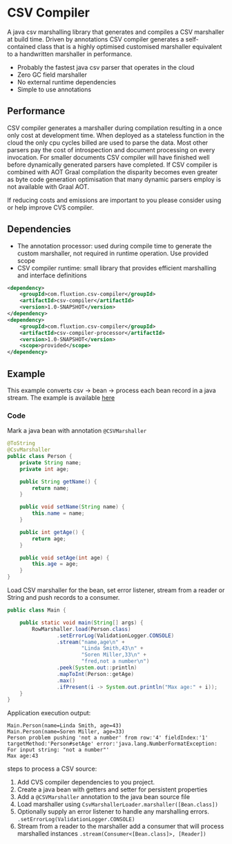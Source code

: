 # CSV Compiler
A java csv marshalling library that generates and compiles a CSV marshaller at build time. Driven by annotations 
CSV compiler generates a self-contained class that is a highly optimised customised marshaller equivalent to a 
handwritten marshaller in performance.
- Probably the fastest java csv parser that operates in the cloud
- Zero GC field marshaller
- No external runtime dependencies
- Simple to use annotations

## Performance
CSV compiler generates a marshaller during compilation resulting in a once only cost at development time. When deployed 
as a stateless function in the cloud the only cpu cycles billed are used to parse the data. Most other parsers pay the 
cost of introspection and document processing on every invocation. For smaller documents CSV compiler will have finished 
well before dynamically generated parsers have completed. If CSV compiler is combined with AOT Graal compilation the disparity becomes 
even greater as byte code generation optimisation that many dynamic parsers employ is not available with Graal AOT.

If reducing costs and emissions are important to you please consider using or help improve CVS compiler.

## Dependencies
- The annotation processor: used during compile time to generate the custom marshaller, not required in runtime operation. 
Use provided scope
- CSV compiler runtime: small library that provides efficient marshalling and interface definitions

```xml
<dependency>
    <groupId>com.fluxtion.csv-compiler</groupId>
    <artifactId>csv-compiler</artifactId>
    <version>1.0-SNAPSHOT</version>
</dependency>
<dependency>
    <groupId>com.fluxtion.csv-compiler</groupId>
    <artifactId>csv-compiler-processor</artifactId>
    <version>1.0-SNAPSHOT</version>
    <scope>provided</scope>
</dependency>
```
## Example
This example converts csv -> bean -> process each bean record in a java stream. The example is available [here]()

### Code
Mark a java bean with annotation ```@CSVMarshaller```

```java
@ToString
@CsvMarshaller
public class Person {
    private String name;
    private int age;

    public String getName() {
        return name;
    }

    public void setName(String name) {
        this.name = name;
    }

    public int getAge() {
        return age;
    }

    public void setAge(int age) {
        this.age = age;
    }
}
```

Load CSV marshaller for the bean, set error listener, stream from a reader or String and push records to a consumer.
```java
public class Main {

    public static void main(String[] args) {
        RowMarshaller.load(Person.class)
                .setErrorLog(ValidationLogger.CONSOLE)
                .stream("name,age\n" +
                        "Linda Smith,43\n" +
                        "Soren Miller,33\n" +
                        "fred,not a number\n")
                .peek(System.out::println)
                .mapToInt(Person::getAge)
                .max()
                .ifPresent(i -> System.out.println("Max age:" + i));
    }
}
```

Application execution output:
```text
Main.Person(name=Linda Smith, age=43)
Main.Person(name=Soren Miller, age=33)
Person problem pushing 'not a number' from row:'4' fieldIndex:'1' targetMethod:'Person#setAge' error:'java.lang.NumberFormatException: For input string: "not a number"'
Max age:43
```

steps to process a CSV source:
1. Add CVS compiler dependencies to you project.
2. Create a java bean with getters and setter for persistent properties
3. Add a ```@CSVMarshaller``` annotation to the java bean source file
4. Load marshaller using ```CsvMarshallerLoader.marshaller([Bean.class])```
5. Optionally supply an error listener to handle any marshalling errors. ```.setErrorLog(ValidationLogger.CONSOLE)```
6. Stream from a reader to the marshaller add a consumer that will process marshalled instances ```.stream(Consumer<[Bean.class]>, [Reader])```


